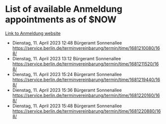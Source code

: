 # List of available Anmeldung appointments as of $NOW
[Link to Anmeldung website](https://service.berlin.de/terminvereinbarung/termin/tag.php?termin=1&anliegen[]=120686&dienstleisterlist=122210,122217,327316,122219,327312,122227,327314,122231,327346,122243,327348,122254,122252,329742,122260,329745,122262,329748,122271,327278,122273,327274,122277,327276,330436,122280,327294,122282,327290,122284,327292,122291,327270,122285,327266,122286,327264,122296,327268,150230,329760,122297,327286,122294,327284,122312,329763,122314,329775,122304,327330,122311,327334,122309,327332,317869,122281,327352,122279,329772,122283,122276,327324,122274,327326,122267,329766,122246,327318,122251,327320,122257,327322,122208,327298,122226,327300&herkunft=http%3A%2F%2Fservice.berlin.de%2Fdienstleistung%2F120686%2F)
- Dienstag, 11. April 2023 12:48 Bürgeramt Sonnenallee https://service.berlin.de/terminvereinbarung/termin/time/1681210080/168/
- Dienstag, 11. April 2023 13:12 Bürgeramt Sonnenallee https://service.berlin.de/terminvereinbarung/termin/time/1681211520/168/
- Dienstag, 11. April 2023 15:24 Bürgeramt Sonnenallee https://service.berlin.de/terminvereinbarung/termin/time/1681219440/168/
- Dienstag, 11. April 2023 15:36 Bürgeramt Sonnenallee https://service.berlin.de/terminvereinbarung/termin/time/1681220160/168/
- Dienstag, 11. April 2023 15:48 Bürgeramt Sonnenallee https://service.berlin.de/terminvereinbarung/termin/time/1681220880/168/
